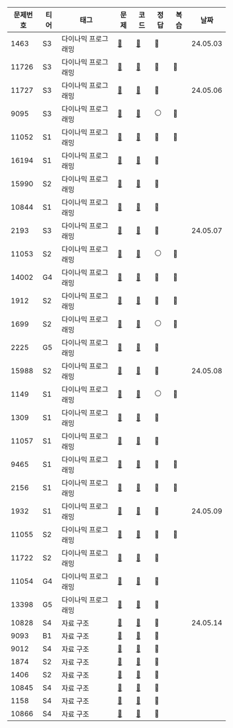 | 문제번호  | 티어 |태그|문제|코드|정답|복습| 날짜       |
|-------|----|---|---|---|---|--|----------|
| 1463  | S3 |다이나믹 프로그래밍|[📄](https://www.acmicpc.net/problem/1463)|[🔑](https://github.com/Dohynghyng/algorithm-study/blob/main/Dynamic%20Programming/1463.py)|🔵|| 24.05.03 |
| 11726 | S3 |다이나믹 프로그래밍|[📄](https://www.acmicpc.net/problem/11726)|[🔑](https://github.com/Dohynghyng/algorithm-study/blob/main/Dynamic%20Programming/11726.py)|🔴|🔵|          |
| 11727 | S3 |다이나믹 프로그래밍|[📄](https://www.acmicpc.net/problem/11727)|[🔑](https://github.com/Dohynghyng/algorithm-study/blob/main/Dynamic%20Programming/11727.py)|🔵|| 24.05.06 |
| 9095  | S3 |다이나믹 프로그래밍|[📄](https://www.acmicpc.net/problem/9095)|[🔑](https://github.com/Dohynghyng/algorithm-study/blob/main/Dynamic%20Programming/9095.py)|⚪|🔵|          |
| 11052 | S1 |다이나믹 프로그래밍|[📄](https://www.acmicpc.net/problem/11052)|[🔑](https://github.com/Dohynghyng/algorithm-study/blob/main/Dynamic%20Programming/11052.py)|🔴|🔵|          |
| 16194 | S1 |다이나믹 프로그래밍|[📄](https://www.acmicpc.net/problem/16194)|[🔑](https://github.com/Dohynghyng/algorithm-study/blob/main/Dynamic%20Programming/16194.py)|🔵||          |
| 15990 | S2 |다이나믹 프로그래밍|[📄](https://www.acmicpc.net/problem/15990)|[🔑](https://github.com/Dohynghyng/algorithm-study/blob/main/Dynamic%20Programming/15990.py)|🔵||          |
| 10844 | S1 |다이나믹 프로그래밍|[📄](https://www.acmicpc.net/problem/10844)|[🔑](https://github.com/Dohynghyng/algorithm-study/blob/main/Dynamic%20Programming/10844.py)|🔵||          |
| 2193  | S3 |다이나믹 프로그래밍|[📄](https://www.acmicpc.net/problem/2193)|[🔑](https://github.com/Dohynghyng/algorithm-study/blob/main/Dynamic%20Programming/2193.py)|🔵|| 24.05.07 |
| 11053 | S2 |다이나믹 프로그래밍|[📄](https://www.acmicpc.net/problem/11053)|[🔑](https://github.com/Dohynghyng/algorithm-study/blob/main/Dynamic%20Programming/11053.py)|⚪|🔵|          |
| 14002 | G4 |다이나믹 프로그래밍|[📄](https://www.acmicpc.net/problem/14002)|[🔑](https://github.com/Dohynghyng/algorithm-study/blob/main/Dynamic%20Programming/14002.py)|🔴|🔵|          |
| 1912  | S2 |다이나믹 프로그래밍|[📄](https://www.acmicpc.net/problem/1912)|[🔑](https://github.com/Dohynghyng/algorithm-study/blob/main/Dynamic%20Programming/1912.py)|🔴|🔵|          |
| 1699  | S2 |다이나믹 프로그래밍|[📄](https://www.acmicpc.net/problem/1699)|[🔑](https://github.com/Dohynghyng/algorithm-study/blob/main/Dynamic%20Programming/1699.py)|⚪|🔵|          |
| 2225  | G5 |다이나믹 프로그래밍|[📄](https://www.acmicpc.net/problem/2225)|[🔑](https://github.com/Dohynghyng/algorithm-study/blob/main/Dynamic%20Programming/2225.py)|🔵||          |
| 15988 | S2 |다이나믹 프로그래밍|[📄](https://www.acmicpc.net/problem/15988)|[🔑](https://github.com/Dohynghyng/algorithm-study/blob/main/Dynamic%20Programming/15988.py)|🔵|| 24.05.08 |
| 1149  | S1 |다이나믹 프로그래밍|[📄](https://www.acmicpc.net/problem/1149)|[🔑](https://github.com/Dohynghyng/algorithm-study/blob/main/Dynamic%20Programming/1149.py)|⚪|🔵|          |
| 1309  | S1 |다이나믹 프로그래밍|[📄](https://www.acmicpc.net/problem/1309)|[🔑](https://github.com/Dohynghyng/algorithm-study/blob/main/Dynamic%20Programming/1309.py)|🔵||          |
| 11057 | S1 |다이나믹 프로그래밍|[📄](https://www.acmicpc.net/problem/11057)|[🔑](https://github.com/Dohynghyng/algorithm-study/blob/main/Dynamic%20Programming/11057.py)|🔵||          |
| 9465  | S1 |다이나믹 프로그래밍|[📄](https://www.acmicpc.net/problem/9465)|[🔑](https://github.com/Dohynghyng/algorithm-study/blob/main/Dynamic%20Programming/9465.py)|🔴|🔵|          |
| 2156  | S1 |다이나믹 프로그래밍|[📄](https://www.acmicpc.net/problem/2156)|[🔑](https://github.com/Dohynghyng/algorithm-study/blob/main/Dynamic%20Programming/2156.py)|🔴|🔵|          |
| 1932  | S1 |다이나믹 프로그래밍|[📄](https://www.acmicpc.net/problem/1932)|[🔑](https://github.com/Dohynghyng/algorithm-study/blob/main/Dynamic%20Programming/1932.py)|🔵|| 24.05.09 |
| 11055 | S2 |다이나믹 프로그래밍|[📄](https://www.acmicpc.net/problem/11055)|[🔑](https://github.com/Dohynghyng/algorithm-study/blob/main/Dynamic%20Programming/11055.py)|🔴|🔵|          |
| 11722 | S2 |다이나믹 프로그래밍|[📄](https://www.acmicpc.net/problem/11722)|[🔑](https://github.com/Dohynghyng/algorithm-study/blob/main/Dynamic%20Programming/11722.py)|🔵||          |
| 11054 | G4 |다이나믹 프로그래밍|[📄](https://www.acmicpc.net/problem/11054)|[🔑](https://github.com/Dohynghyng/algorithm-study/blob/main/Dynamic%20Programming/11054.py)|🔵||          |
| 13398 | G5 |다이나믹 프로그래밍|[📄](https://www.acmicpc.net/problem/13398)|[🔑](https://github.com/Dohynghyng/algorithm-study/blob/main/Dynamic%20Programming/13398.py)|🔵||          |
| 10828 | S4 |자료 구조|[📄](https://www.acmicpc.net/problem/10828)|[🔑](https://github.com/Dohynghyng/algorithm-study/blob/main/Data%20Structure/10828.py)|🔵|| 24.05.14 |
| 9093  | B1 |자료 구조|[📄](https://www.acmicpc.net/problem/9093)|[🔑](https://github.com/Dohynghyng/algorithm-study/blob/main/Data%20Structure/9093.py)|🔵|||
| 9012  | S4 |자료 구조|[📄](https://www.acmicpc.net/problem/9012)|[🔑](https://github.com/Dohynghyng/algorithm-study/blob/main/Data%20Structure/9012.py)|🔵|||
| 1874  | S2 |자료 구조|[📄](https://www.acmicpc.net/problem/1874)|[🔑](https://github.com/Dohynghyng/algorithm-study/blob/main/Data%20Structure/1874.py)|🔵|||
|1406|S2|자료 구조|[📄](https://www.acmicpc.net/problem/1406)|[🔑](https://github.com/Dohynghyng/algorithm-study/blob/main/Data%20Structure/1406.py)|🔵|||
|10845|S4|자료 구조|[📄](https://www.acmicpc.net/problem/10845)|[🔑](https://github.com/Dohynghyng/algorithm-study/blob/main/Data%20Structure/10845.py)|🔵|||
|1158|S4|자료 구조|[📄](https://www.acmicpc.net/problem/1158)|[🔑](https://github.com/Dohynghyng/algorithm-study/blob/main/Data%20Structure/1158.py)|🔵|||
|10866|S4|자료 구조|[📄](https://www.acmicpc.net/problem/10866)|[🔑](https://github.com/Dohynghyng/algorithm-study/blob/main/Data%20Structure/10866.py)|🔵|||

<!--
|10828|S4|자료 구조|[📄](https://www.acmicpc.net/problem/10828)|[🔑](https://github.com/Dohynghyng/algorithm-study/blob/main/Data%20Structure/10828.py)|🔵|| 24.05.14 |
🔵⚪🔴


|10866|S4|자료 구조|[📄](https://www.acmicpc.net/problem/10866)|[🔑](https://github.com/Dohynghyng/algorithm-study/blob/main/Data%20Structure/10866.py)|🔵|||
-->

